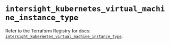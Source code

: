 # `intersight_kubernetes_virtual_machine_instance_type`

Refer to the Terraform Registry for docs: [`intersight_kubernetes_virtual_machine_instance_type`](https://registry.terraform.io/providers/ciscodevnet/intersight/1.0.71/docs/resources/kubernetes_virtual_machine_instance_type).
